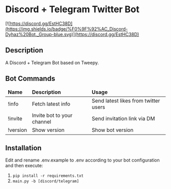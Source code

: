 Discord + Telegram Twitter Bot
============
[![https://discord.gg/EstHC38D](https://img.shields.io/badge/%F0%9F%92%AC_Discord-Dyhaz%20Bot._Group-blue.svg)](https://discord.gg/EstHC38D)


Description
------------

A Discord + Telegram Bot based on Tweepy.

Bot Commands
------------
<table>
  <thead>
    <tr>
      <td><strong>Name</strong></td>
      <td><strong>Description</strong></td>
      <td><strong>Usage</strong></td>
    </tr>
  </thead>
  <tbody>
    <tr>
      <td>!info</td>
      <td>Fetch latest info</td>
      <td>Send latest likes from twitter users</td>
    </tr>
    <tr>
      <td>!invite</td>
      <td>Invite bot to your channel</td>
      <td>Send invitation link via DM</td>
    </tr>
    <tr>
      <td>!version</td>
      <td>Show version</td>
      <td>Show bot version</td>
    </tr>
  </tbody>
</table>

Installation
------------
Edit and rename .env.example to .env according to your bot configuration and then execute:
1.  `pip install -r requirements.txt`
2.  `main.py -b [discord/telegram]`